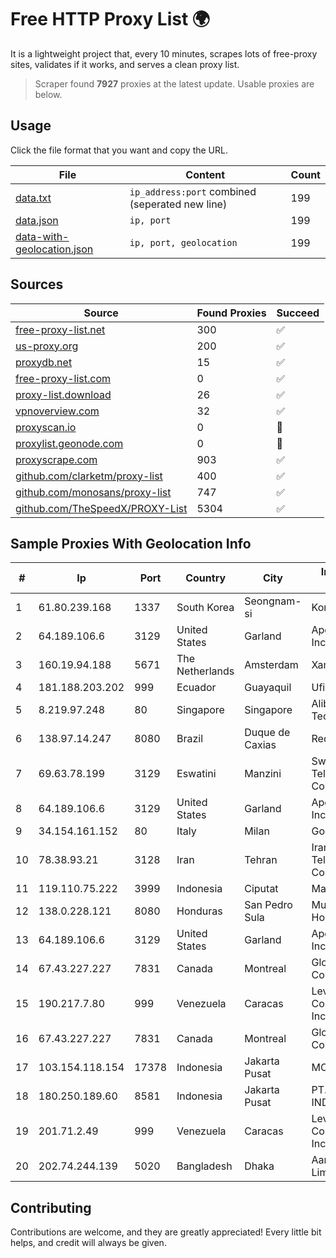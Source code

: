 
# Free HTTP Proxy List 🌍

It is a lightweight project that, every 10 minutes, scrapes lots of free-proxy sites, validates if it works, and serves a clean proxy list.


> Scraper found **7927** proxies at the latest update. Usable proxies are below.

## Usage

Click the file format that you want and copy the URL.


|File|Content|Count|
|----|-------|-----|
|[data.txt](https://raw.githubusercontent.com/themiralay/Proxy-List-World/master/data.txt)|`ip_address:port` combined (seperated new line)|199|
|[data.json](https://raw.githubusercontent.com/themiralay/Proxy-List-World/master/data.json)|`ip, port`|199|
|[data-with-geolocation.json](https://raw.githubusercontent.com/themiralay/Proxy-List-World/master/data-with-geolocation.json)|`ip, port, geolocation`|199|

## Sources

|Source|Found Proxies|Succeed|
|------|-------------|-------|
|[free-proxy-list.net](https://free-proxy-list.net)|300|✅|
|[us-proxy.org](https://www.us-proxy.org)|200|✅|
|[proxydb.net](http://proxydb.net)|15|✅|
|[free-proxy-list.com](https://free-proxy-list.com/?page=&port=&type%5B%5D=http&type%5B%5D=https&up_time=0&search=Search)|0|✅|
|[proxy-list.download](https://www.proxy-list.download/HTTP)|26|✅|
|[vpnoverview.com](https://vpnoverview.com/privacy/anonymous-browsing/free-proxy-servers)|32|✅|
|[proxyscan.io](https://www.proxyscan.io)|0|🚫|
|[proxylist.geonode.com](https://proxylist.geonode.com/api/proxy-list?limit=300&page=1&sort_by=lastChecked&sort_type=desc&protocols=http,https)|0|🚫|
|[proxyscrape.com](https://api.proxyscrape.com/v2/?request=displayproxies&protocol=http&timeout=10000&country=all&ssl=all&anonymity=all)|903|✅|
|[github.com/clarketm/proxy-list](https://raw.githubusercontent.com/clarketm/proxy-list/master/proxy-list-raw.txt)|400|✅|
|[github.com/monosans/proxy-list](https://raw.githubusercontent.com/monosans/proxy-list/main/proxies/http.txt)|747|✅|
|[github.com/TheSpeedX/PROXY-List](https://raw.githubusercontent.com/TheSpeedX/PROXY-List/master/http.txt)|5304|✅|


## Sample Proxies With Geolocation Info

|#|Ip|Port|Country|City|Internet Service Provider|
|-|--|----|-------|----|-------------------------|
|1|61.80.239.168|1337|South Korea|Seongnam-si|Korea Telecom|
|2|64.189.106.6|3129|United States|Garland|Apogee Telecom Inc.|
|3|160.19.94.188|5671|The Netherlands|Amsterdam|Xantho UAB|
|4|181.188.203.202|999|Ecuador|Guayaquil|Ufinet Panama S.A.|
|5|8.219.97.248|80|Singapore|Singapore|Alibaba (US) Technology Co., Ltd.|
|6|138.97.14.247|8080|Brazil|Duque de Caxias|RedeBr Telecom|
|7|69.63.78.199|3129|Eswatini|Manzini|Swaziland Posts & Telecommunications Corp.|
|8|64.189.106.6|3129|United States|Garland|Apogee Telecom Inc.|
|9|34.154.161.152|80|Italy|Milan|Google LLC|
|10|78.38.93.21|3128|Iran|Tehran|Iran Telecommunication Company PJS|
|11|119.110.75.222|3999|Indonesia|Ciputat|Maxindo|
|12|138.0.228.121|8080|Honduras|San Pedro Sula|Multicable De Honduras|
|13|64.189.106.6|3129|United States|Garland|Apogee Telecom Inc.|
|14|67.43.227.227|7831|Canada|Montreal|GloboTech Communications|
|15|190.217.7.80|999|Venezuela|Caracas|Level 3 Communications, Inc.|
|16|67.43.227.227|7831|Canada|Montreal|GloboTech Communications|
|17|103.154.118.154|17378|Indonesia|Jakarta Pusat|MORATELINDONAP|
|18|180.250.189.60|8581|Indonesia|Jakarta Pusat|PT. TELKOM INDONESIA|
|19|201.71.2.49|999|Venezuela|Caracas|Level 3 Communications, Inc.|
|20|202.74.244.139|5020|Bangladesh|Dhaka|Aamra Networks Limited|



## Contributing

Contributions are welcome, and they are greatly appreciated! Every
little bit helps, and credit will always be given.

